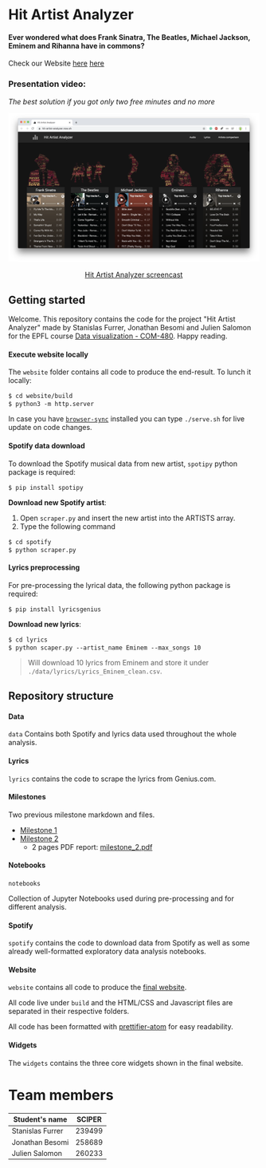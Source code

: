 # Hit Artist Analyzer

#### Ever wondered what does Frank Sinatra, The Beatles, Michael Jackson, Eminem and Rihanna have in commons?

Check our Website [here](https://stanfurrer.github.io/Hit-Artist-Analyzer/website/build/index)
[here](https://stanfurrer.github.io/Hit-Artist-Analyzer/website/serve.sh)
### Presentation video:

_The best solution if you got only two free minutes and no more_

<p align="center">
    <a href="https://www.youtube.com/watch?v=E69zIqW47ao">
        <img src="./website/github_header.png">
    </a>
</p>

<p align="center">
    <a href="https://www.youtube.com/watch?v=E69zIqW47ao">Hit Artist Analyzer screencast</a>
</a>


## Getting started

Welcome. This repository contains the code for the project "Hit Artist Analyzer" made by Stanislas Furrer, Jonathan Besomi and Julien Salomon for the EPFL course <a href="https://edu.epfl.ch/coursebook/en/data-visualization-COM-480">Data visualization - COM-480</a>. Happy reading.


#### Execute website locally

The `website` folder contains all code to produce the end-result. To lunch it locally:

```
$ cd website/build
$ python3 -m http.server
```

In case you have <a href="https://www.browsersync.io/">`browser-sync`</a> installed you can type `./serve.sh` for live update on code changes. 


#### Spotify data download
To download the Spotify musical data from new artist, `spotipy` python package is required:

```
$ pip install spotipy
```

**Download new Spotify artist**:

1. Open `scraper.py` and insert the new artist into the ARTISTS array. 
2. Type the following command

```
$ cd spotify
$ python scraper.py
```

#### Lyrics preprocessing
For pre-processing the lyrical data, the following python package is required:

```
$ pip install lyricsgenius
```

**Download new lyrics**:

```
$ cd lyrics
$ python scaper.py --artist_name Eminem --max_songs 10
```

> Will download 10 lyrics from Eminem and store it under `./data/lyrics/Lyrics_Eminem_clean.csv`.


## Repository structure

#### Data

`data` Contains both Spotify and lyrics data used throughout the whole analysis. 

#### Lyrics

`lyrics` contains the code to scrape the lyrics from Genius.com.

#### Milestones

Two previous milestone markdown and files.

- [Milestone 1](/milestones/milestone_1.md)
- [Milestone 2](/milestones/milestone_2.md)
   - 2 pages PDF report: [milestone_2.pdf](/milestones/milestone_2.pdf)

#### Notebooks

`notebooks`

Collection of Jupyter Notebooks used during pre-processing and for different analysis.
 
#### Spotify

`spotify` contains the code to download data from Spotify as well as some already well-formatted exploratory data analysis notebooks.


#### Website

`website` contains all code to produce the [final website](https://stanfurrer.github.io/Hit-Artist-Analyzer/website/build/index).

All code live under `build` and the HTML/CSS and Javascript files are separated in their respective folders.

All code has been formatted with <a href="https://atom.io/packages/prettier-atom">prettifier-atom</a> for easy readability.


#### Widgets

The `widgets` contains the three core widgets shown in the final website.


# Team members

| Student's name  | SCIPER |
| --------------  | ------ |
| Stanislas Furrer| 239499 |
| Jonathan Besomi | 258689 |
| Julien Salomon  | 260233 |
